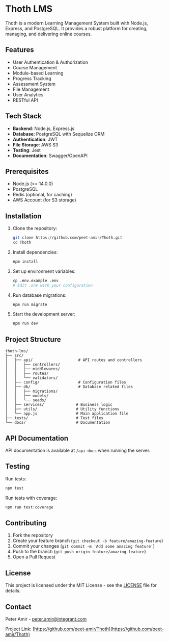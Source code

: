 # Thoth LMS

Thoth is a modern Learning Management System built with Node.js, Express, and PostgreSQL. It provides a robust platform for creating, managing, and delivering online courses.

## Features

- User Authentication & Authorization
- Course Management
- Module-based Learning
- Progress Tracking
- Assessment System
- File Management
- User Analytics
- RESTful API

## Tech Stack

- **Backend**: Node.js, Express.js
- **Database**: PostgreSQL with Sequelize ORM
- **Authentication**: JWT
- **File Storage**: AWS S3
- **Testing**: Jest
- **Documentation**: Swagger/OpenAPI

## Prerequisites

- Node.js (>= 14.0.0)
- PostgreSQL
- Redis (optional, for caching)
- AWS Account (for S3 storage)

## Installation

1. Clone the repository:
   ```bash
   git clone https://github.com/peet-amir/Thoth.git
   cd Thoth
   ```

2. Install dependencies:
   ```bash
   npm install
   ```

3. Set up environment variables:
   ```bash
   cp .env.example .env
   # Edit .env with your configuration
   ```

4. Run database migrations:
   ```bash
   npm run migrate
   ```

5. Start the development server:
   ```bash
   npm run dev
   ```

## Project Structure

```
thoth-lms/
├── src/
│   ├── api/                    # API routes and controllers
│   │   ├── controllers/
│   │   ├── middlewares/
│   │   ├── routes/
│   │   └── validators/
│   ├── config/                 # Configuration files
│   ├── db/                     # Database related files
│   │   ├── migrations/
│   │   ├── models/
│   │   └── seeds/
│   ├── services/              # Business logic
│   ├── utils/                 # Utility functions
│   └── app.js                 # Main application file
├── tests/                     # Test files
└── docs/                      # Documentation
```

## API Documentation

API documentation is available at `/api-docs` when running the server.

## Testing

Run tests:
```bash
npm test
```

Run tests with coverage:
```bash
npm run test:coverage
```

## Contributing

1. Fork the repository
2. Create your feature branch (`git checkout -b feature/amazing-feature`)
3. Commit your changes (`git commit -m 'Add some amazing feature'`)
4. Push to the branch (`git push origin feature/amazing-feature`)
5. Open a Pull Request

## License

This project is licensed under the MIT License - see the [LICENSE](LICENSE) file for details.

## Contact

Peter Amir - peter.amir@integrant.com

Project Link: [https://github.com/peet-amir/Thoth](https://github.com/peet-amir/Thoth)